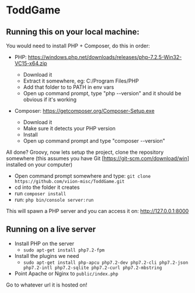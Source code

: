 # ToddGame

## Running this on your local machine:

You would need to install PHP + Composer, do this in order:

- PHP: https://windows.php.net/downloads/releases/php-7.2.5-Win32-VC15-x64.zip
    - Download it
    - Extract it somewhere, eg: C:/Program Files/PHP
    - Add that folder to to PATH in env vars
    - Open up command prompt, type "php --version" and it should be obvious if it's working
    
- Composer: https://getcomposer.org/Composer-Setup.exe
    - Download it
    - Make sure it detects your PHP version
    - Install
    - Open up command prompt and type "composer --version"
    
All done? Groovy, now lets setup the project, clone the repository somewhere (this assumes you have Git [https://git-scm.com/download/win] installed on your computer)

- Open command prompt somewhere and type: `git clone https://github.com/viion-misc/ToddGame.git`
- cd into the folder it creates
- run `composer install`
- run: `php bin/console server:run`

This will spawn a PHP server and you can access it on: http://127.0.0.1:8000


## Running on a live server

- Install PHP on the server
    - `sudo apt-get install php7.2-fpm`
- Install the plugins we need
    - `sudo apt-get install php-apcu php7.2-dev php7.2-cli php7.2-json php7.2-intl php7.2-sqlite php7.2-curl php7.2-mbstring`
- Point Apache or Nginx to `public/index.php`

Go to whatever url it is hosted on!
